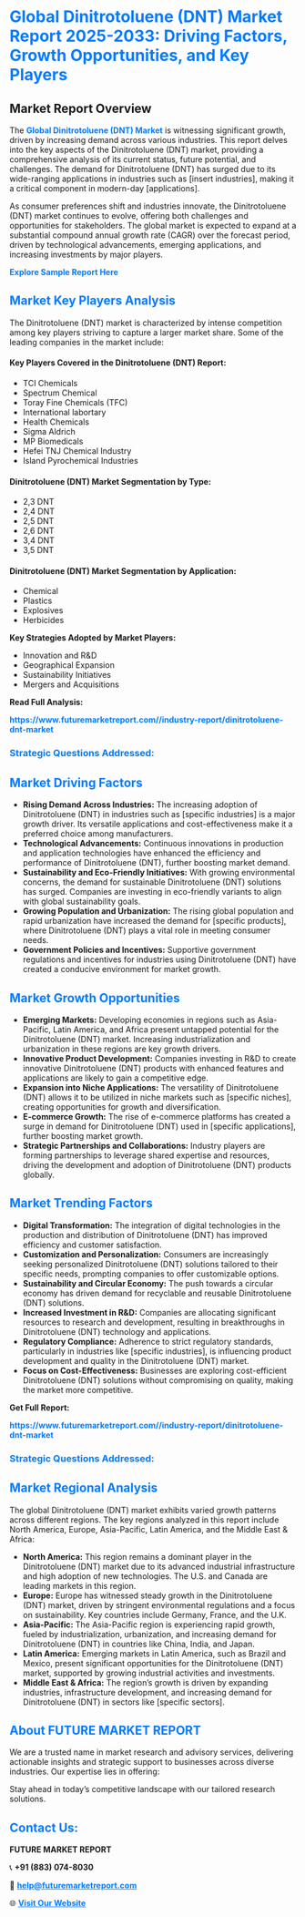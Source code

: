 <h1 style="color: #007BFF;">Global Dinitrotoluene (DNT) Market Report 2025-2033: Driving Factors, Growth Opportunities, and Key Players</h1>

<section id="overview">
<h2>Market Report Overview</h2>
<p>The <a href="https://www.futuremarketreport.com//industry-report/dinitrotoluene-dnt-market" style="color: #007BFF; text-decoration: none;"><strong>Global Dinitrotoluene (DNT) Market</strong></a> is witnessing significant growth, driven by increasing demand across various industries. This report delves into the key aspects of the Dinitrotoluene (DNT) market, providing a comprehensive analysis of its current status, future potential, and challenges. The demand for Dinitrotoluene (DNT) has surged due to its wide-ranging applications in industries such as [insert industries], making it a critical component in modern-day [applications].</p>
<p>As consumer preferences shift and industries innovate, the Dinitrotoluene (DNT) market continues to evolve, offering both challenges and opportunities for stakeholders. The global market is expected to expand at a substantial compound annual growth rate (CAGR) over the forecast period, driven by technological advancements, emerging applications, and increasing investments by major players.</p>
</section>

<section id="overview">
<p><a href="https://www.futuremarketreport.com//request-sample/reportId=58111" style="color: #007BFF; text-decoration: none;"><strong>Explore Sample Report Here</strong></a></p>
</section>

<section id="key-players">
<h2 style="color: #007BFF;">Market Key Players Analysis</h2>
<p>The Dinitrotoluene (DNT) market is characterized by intense competition among key players striving to capture a larger market share. Some of the leading companies in the market include:</p>
<h4>Key Players Covered in the Dinitrotoluene (DNT) Report:</h4>
<ul><li>TCI Chemicals</li><li>Spectrum Chemical</li><li>Toray Fine Chemicals (TFC)</li><li>International labortary</li><li>Health Chemicals</li><li>Sigma Aldrich</li><li>MP Biomedicals</li><li>Hefei TNJ Chemical Industry</li><li>Island Pyrochemical Industries</li></ul>
<h4>Dinitrotoluene (DNT) Market Segmentation by Type:</h4>
<ul><li>2,3 DNT</li><li>2,4 DNT</li><li>2,5 DNT</li><li>2,6 DNT</li><li>3,4 DNT</li><li>3,5 DNT</li></ul>

<h4>Dinitrotoluene (DNT) Market Segmentation by Application:</h4>
<ul><li>Chemical</li><li>Plastics</li><li>Explosives</li><li>Herbicides</li></ul>
<p><strong>Key Strategies Adopted by Market Players:</strong></p>
<ul>
<li>Innovation and R&D</li>
<li>Geographical Expansion</li>
<li>Sustainability Initiatives</li>
<li>Mergers and Acquisitions</li>
</ul>
</section>

<section>
<p><strong>Read Full Analysis: </strong></p><a href="https://www.futuremarketreport.com//industry-report/dinitrotoluene-dnt-market" style="color: #007BFF; text-decoration: none;"><strong>https://www.futuremarketreport.com//industry-report/dinitrotoluene-dnt-market</strong></a>
<h3 style="color: #007BFF;">Strategic Questions Addressed:</h3>
</section>

<section id="driving-factors">
<h2 style="color: #007BFF;">Market Driving Factors</h2>
<ul>
<li><strong>Rising Demand Across Industries:</strong> The increasing adoption of Dinitrotoluene (DNT) in industries such as [specific industries] is a major growth driver. Its versatile applications and cost-effectiveness make it a preferred choice among manufacturers.</li>
<li><strong>Technological Advancements:</strong> Continuous innovations in production and application technologies have enhanced the efficiency and performance of Dinitrotoluene (DNT), further boosting market demand.</li>
<li><strong>Sustainability and Eco-Friendly Initiatives:</strong> With growing environmental concerns, the demand for sustainable Dinitrotoluene (DNT) solutions has surged. Companies are investing in eco-friendly variants to align with global sustainability goals.</li>
<li><strong>Growing Population and Urbanization:</strong> The rising global population and rapid urbanization have increased the demand for [specific products], where Dinitrotoluene (DNT) plays a vital role in meeting consumer needs.</li>
<li><strong>Government Policies and Incentives:</strong> Supportive government regulations and incentives for industries using Dinitrotoluene (DNT) have created a conducive environment for market growth.</li>
</ul>
</section>

<section id="growth-opportunities">
<h2 style="color: #007BFF;">Market Growth Opportunities</h2>
<ul>
<li><strong>Emerging Markets:</strong> Developing economies in regions such as Asia-Pacific, Latin America, and Africa present untapped potential for the Dinitrotoluene (DNT) market. Increasing industrialization and urbanization in these regions are key growth drivers.</li>
<li><strong>Innovative Product Development:</strong> Companies investing in R&D to create innovative Dinitrotoluene (DNT) products with enhanced features and applications are likely to gain a competitive edge.</li>
<li><strong>Expansion into Niche Applications:</strong> The versatility of Dinitrotoluene (DNT) allows it to be utilized in niche markets such as [specific niches], creating opportunities for growth and diversification.</li>
<li><strong>E-commerce Growth:</strong> The rise of e-commerce platforms has created a surge in demand for Dinitrotoluene (DNT) used in [specific applications], further boosting market growth.</li>
<li><strong>Strategic Partnerships and Collaborations:</strong> Industry players are forming partnerships to leverage shared expertise and resources, driving the development and adoption of Dinitrotoluene (DNT) products globally.</li>
</ul>
</section>

<section id="trending-factors">
<h2 style="color: #007BFF;">Market Trending Factors</h2>
<ul>
<li><strong>Digital Transformation:</strong> The integration of digital technologies in the production and distribution of Dinitrotoluene (DNT) has improved efficiency and customer satisfaction.</li>
<li><strong>Customization and Personalization:</strong> Consumers are increasingly seeking personalized Dinitrotoluene (DNT) solutions tailored to their specific needs, prompting companies to offer customizable options.</li>
<li><strong>Sustainability and Circular Economy:</strong> The push towards a circular economy has driven demand for recyclable and reusable Dinitrotoluene (DNT) solutions.</li>
<li><strong>Increased Investment in R&D:</strong> Companies are allocating significant resources to research and development, resulting in breakthroughs in Dinitrotoluene (DNT) technology and applications.</li>
<li><strong>Regulatory Compliance:</strong> Adherence to strict regulatory standards, particularly in industries like [specific industries], is influencing product development and quality in the Dinitrotoluene (DNT) market.</li>
<li><strong>Focus on Cost-Effectiveness:</strong> Businesses are exploring cost-efficient Dinitrotoluene (DNT) solutions without compromising on quality, making the market more competitive.</li>
</ul>
</section>

<section>
<p><strong>Get Full Report: </strong></p><a href="https://www.futuremarketreport.com//industry-report/dinitrotoluene-dnt-market" style="color: #007BFF; text-decoration: none;"><strong>https://www.futuremarketreport.com//industry-report/dinitrotoluene-dnt-market</strong></a>
<h3 style="color: #007BFF;">Strategic Questions Addressed:</h3>
</section>


<section id="regional-analysis">
<h2 style="color: #007BFF;">Market Regional Analysis</h2>
<p>The global Dinitrotoluene (DNT) market exhibits varied growth patterns across different regions. The key regions analyzed in this report include North America, Europe, Asia-Pacific, Latin America, and the Middle East & Africa:</p>
<ul>
<li><strong>North America:</strong> This region remains a dominant player in the Dinitrotoluene (DNT) market due to its advanced industrial infrastructure and high adoption of new technologies. The U.S. and Canada are leading markets in this region.</li>
<li><strong>Europe:</strong> Europe has witnessed steady growth in the Dinitrotoluene (DNT) market, driven by stringent environmental regulations and a focus on sustainability. Key countries include Germany, France, and the U.K.</li>
<li><strong>Asia-Pacific:</strong> The Asia-Pacific region is experiencing rapid growth, fueled by industrialization, urbanization, and increasing demand for Dinitrotoluene (DNT) in countries like China, India, and Japan.</li>
<li><strong>Latin America:</strong> Emerging markets in Latin America, such as Brazil and Mexico, present significant opportunities for the Dinitrotoluene (DNT) market, supported by growing industrial activities and investments.</li>
<li><strong>Middle East & Africa:</strong> The region’s growth is driven by expanding industries, infrastructure development, and increasing demand for Dinitrotoluene (DNT) in sectors like [specific sectors].</li>
</ul>
</section>

<footer>
<h2 style="color: #007BFF;">About FUTURE MARKET REPORT</h2>
<p>We are a trusted name in market research and advisory services, delivering actionable insights and strategic support to businesses across diverse industries. Our expertise lies in offering:</p>

<p>Stay ahead in today’s competitive landscape with our tailored research solutions.</p>

<h2 style="color: #007BFF;">Contact Us:</h2>
<p><strong>FUTURE MARKET REPORT</strong></p>
<p>📞 <strong>+91 (883) 074-8030</strong></p>
<p>📧 <strong><a href="mailto:help@futuremarketreport.com" style="color: #007BFF;">help@futuremarketreport.com</a></strong></p>
<p>🌐 <strong><a href="https://www.futuremarketreport.com/" style="color: #007BFF;">Visit Our Website</a></strong></p>
</footer>